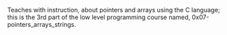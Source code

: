 Teaches with instruction, about pointers and arrays using the C language; this is the 3rd part of the low level programming course named, 0x07-pointers_arrays_strings.
